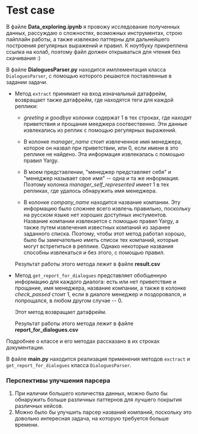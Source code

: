 # Test case

В файле **Data_exploring.ipynb** я провожу исследование полученных данных, рассуждаю о сложностях, возможных инструментах, строю пайплайн работы, а также извлекаю паттерны для дальнейшего построения регулярных выражений и правил. К ноутбуку прикреплена ссылка на колаб, поэтому файл должен открываться для чтения без скачивания :)

В файле **DialoguesParser.py** находится имплементация класса `DialoguesParser`, с помощью которого решаются поставленные в задании задачи.
  * Метод `extract` принимает на вход изначальный датафрейм, возвращает также датафрейм, где находятся теги для каждой реплики: 
    * *greeting* и *goodbye* колонки содержат 1 в тех строках, где находят приветствия и прощания мееджера соотвественно. Эти данные извлекались из реплик с помощью регулярных выражений.
    * В колонке *manager_name* стоит извлеченное имя менеджера, которое он назвал при приветствии, или 0, если имени в это реплике не найдено. Эта информация извлекалась с помощью правил Yargy.
    
     * В моем представлении, "менеджер представляет себя" и "менеджер называет свое имя" -- одна и та же информация. Поэтому колонка *manager_self_represented* имеет 1 в тех репликах, где удалось обнаружить имя менеджера.
    
    * В колонке *company_name* находится название компании. Эту информацию было сложнее всего извлечь правильно, поскольку на русском языке нет хороших доступных инстументов. Название компании извлекается с помощью правил Yargy, а также путем извлечения известных компаний из заранее заданного списка. Поэтому, чтобы этот метод работал хорошо, было бы замечательно иметь список тех компаний, которые могут встретиться в реплике. Однако некоторые названия способны извлекаться и без этого, с помощью правил.
   
    Результат работы этого метода лежит в файле **result.csv**
   
  * Метод `get_report_for_dialogues` представляет обобщенную информацию для каждого диалога: есть или нет приветствие и прощание, имя менеджера, название компании, а также в колонке *check_passed* стоит 1, если в диалоге менеджер и поздоровался, и попрощался, в любом другом случае -- 0.
    
    Этот метод возвращает датафрейм.
    
    Результат работы этого метода лежит в файле **report_for_dialogues.csv**
    
  Подробнее о классе и его методах рассказано в их строках документации.
    
В файле **main.py** находится реализация применения методов `exctract` и `get_report_for_dialogues` класса `DialoguesParser`.


### Перспективы улучшения парсера
1. При наличии большего количества данных, можно было бы обнаружить больше различных паттернов для лучшего покрытия различных кейсов.
2. Можно было бы улучшить парсер названий компаний, поскольку это довольно интересная задача, на которую требуется больше времени.
